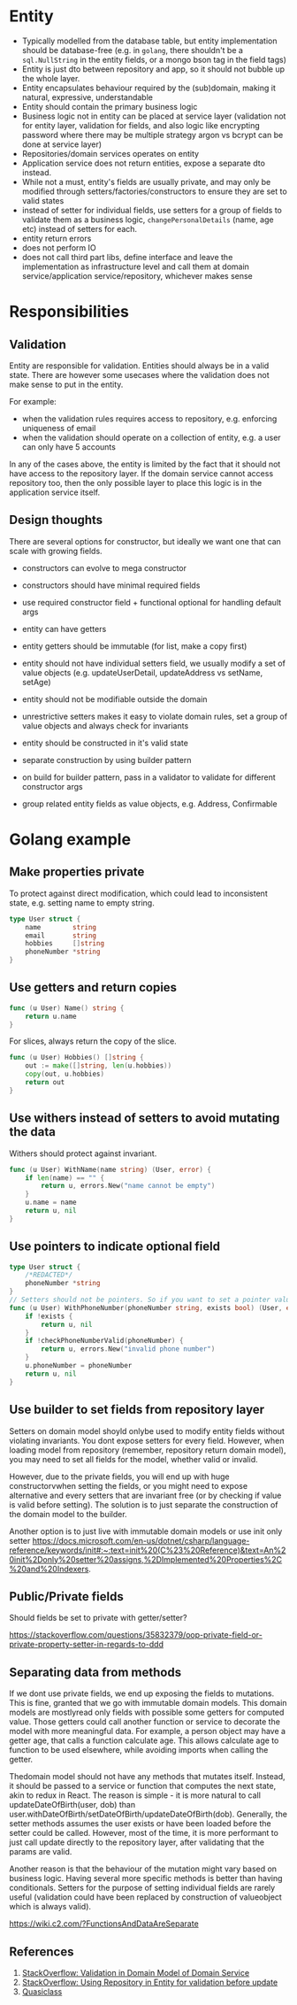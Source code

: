 # Entity

- Typically modelled from the database table, but entity implementation should be database-free (e.g. in `golang`, there shouldn't be a `sql.NullString` in the entity fields, or a mongo bson tag in the field tags)
- Entity is just dto between repository and app, so it should not bubble up the whole layer.
- Entity encapsulates behaviour required by the (sub)domain, making it natural, expressive, understandable
- Entity should contain the primary business logic
- Business logic not in entity can be placed at service layer (validation not for entity layer, validation for fields, and also logic like encrypting password where there may be multiple strategy argon vs bcrypt can be done at service layer)
- Repositories/domain services operates on entity
- Application service does not return entities, expose a separate dto instead.
- While not a must, entity's fields are usually private, and may only be modified through setters/factories/constructors to ensure they are set to valid states
- instead of setter for individual fields, use setters for a group of fields to validate them as a business logic, `changePersonalDetails` (name, age etc) instead of setters for each.
- entity return errors
- does not perform IO
- does not call third part libs, define interface and leave the implementation as infrastructure level and call them at domain service/application service/repository, whichever makes sense



# Responsibilities

## Validation

Entity are responsible for validation. Entities should always be in a valid state. There are however some usecases where the validation does not make sense to put in the entity.

For example:
- when the validation rules requires access to repository, e.g. enforcing uniqueness of email
- when the validation should operate on a collection of entity, e.g. a user can only have 5 accounts

In any of the cases above, the entity is limited by the fact that it should not have access to the repository layer. If the domain service cannot access repository too, then the only possible layer to place this logic is in the application service itself.

## Design thoughts

There are several options for constructor, but ideally we want one that can scale with growing fields.

- constructors can evolve to mega constructor
- constructors should have minimal required fields
- use required constructor field + functional optional for handling default args

- entity can have getters
- entity getters should be immutable (for list, make a copy first)
- entity should not have individual setters field, we usually modify a set of value objects (e.g. updateUserDetail, updateAddress vs setName, setAge)
- entity should not be modifiable outside the domain
- unrestrictive setters makes it easy to violate domain rules, set a group of value objects and always check for invariants
- entity should be constructed in it's valid state
- separate construction by using builder pattern
- on build for builder pattern, pass in a validator to validate for different constructor args
- group related entity fields as value objects, e.g. Address, Confirmable

# Golang example


## Make properties private
To protect against direct modification, which could lead to inconsistent state, e.g. setting name to empty string.
```go
type User struct {
	name        string
	email       string
	hobbies     []string
	phoneNumber *string
}
```

## Use getters and return copies

```go
func (u User) Name() string {
	return u.name
}
```

For slices, always return the copy of the slice.
```go
func (u User) Hobbies() []string {
	out := make([]string, len(u.hobbies))
	copy(out, u.hobbies)
	return out
}
```

## Use withers instead of setters to avoid mutating the data

Withers should protect against invariant.
```go
func (u User) WithName(name string) (User, error) {
	if len(name) == "" {
		return u, errors.New("name cannot be empty")
	}
	u.name = name
	return u, nil
}
```

## Use pointers to indicate optional field
```go
type User struct {
	/*REDACTED*/
	phoneNumber *string
}
// Setters should not be pointers. So if you want to set a pointer value, pass the value and a field valid to indicate if the value should be set.
func (u User) WithPhoneNumber(phoneNumber string, exists bool) (User, error) {
	if !exists {
		return u, nil
	}
	if !checkPhoneNumberValid(phoneNumber) {
		return u, errors.New("invalid phone number")	
	}
	u.phoneNumber = phoneNumber
	return u, nil
}
```

## Use builder to set fields from repository layer

Setters on domain model shoyld onlybe used to modify entity fields without violating invariants. You dont expose setters for every field. However, when loading model from repository (remember, repository return domain model), you may need to set all fields for the model, whether valid or invalid.

However, due to the private fields, you will end up with huge constructorvwhen setting the fields, or you might need to expose alternative and every setters that are invariant free (or by checking if value is valid before setting). The solution is to just separate the construction of the domain model to the builder.

Another option is to just live with immutable domain models or use init only setter https://docs.microsoft.com/en-us/dotnet/csharp/language-reference/keywords/init#:~:text=init%20(C%23%20Reference)&text=An%20init%2Donly%20setter%20assigns,%2DImplemented%20Properties%2C%20and%20Indexers.

## Public/Private fields

Should fields be set to private with getter/setter?

https://stackoverflow.com/questions/35832379/oop-private-field-or-private-property-setter-in-regards-to-ddd

## Separating data from methods

If we dont use private fields, we end up exposing the fields to mutations. This is fine, granted that we go with immutable domain models. This domain models are mostlyread only fields with possible some getters for computed value. Those getters could call another function or service to decorate the model with more meaningful data. For example, a person object may have a getter age, that calls a function calculate age. 
This allows calculate age to function to be used elsewhere, while avoiding imports when calling the getter.

Thedomain model should not have any methods that mutates itself. Instead, it should be passed to a service or function that computes the next state, akin to redux in React. The reason is simple - it is more natural to call updateDateOfBirth(user, dob) than user.withDateOfBirth/setDateOfBirth/updateDateOfBirth(dob). Generally, the setter methods assumes the user exists or have been loaded before the setter could be called. However, most of the time, it is more performant to just call update directly to the repository layer, after validating that the params are valid. 

Another reason is that the behaviour of the mutation might vary based on business logic. Having several more specific methods is better than having conditionals. Setters for the purpose of setting individual fields are rarely useful (validation could have been replaced by construction of valueobject which is always valid). 

https://wiki.c2.com/?FunctionsAndDataAreSeparate

## References

1. [StackOverflow: Validation in Domain Model of Domain Service](https://stackoverflow.com/questions/35934713/validation-in-domain-model-of-domain-service)
2. [StackOverflow: Using Repository in Entity for validation before update](https://stackoverflow.com/questions/55549616/ddd-using-repository-in-entity-for-validation-before-update)
3. [Quasiclass](http://www.idinews.com/quasiClass.pdf)

